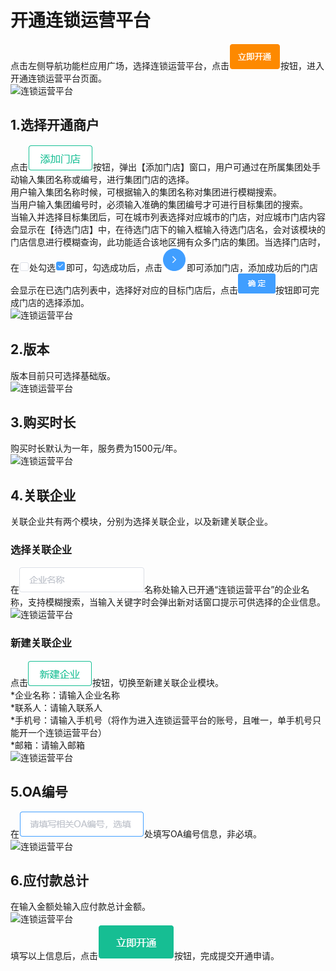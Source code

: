 
# 开通连锁运营平台
点击左侧导航功能栏应用广场，选择连锁运营平台，点击![连锁运营平台](picture\\连锁运营平台\\1.png)按钮，进入开通连锁运营平台页面。  
![连锁运营平台](picture\\连锁运营平台\\2.png=500-)  

## 1.选择开通商户
点击![连锁运营平台](picture\\连锁运营平台\\3.png)按钮，弹出【添加门店】窗口，用户可通过在所属集团处手动输入集团名称或编号，进行集团门店的选择。  
用户输入集团名称时候，可根据输入的集团名称对集团进行模糊搜索。  
当用户输入集团编号时，必须输入准确的集团编号才可进行目标集团的搜索。  
当输入并选择目标集团后，可在城市列表选择对应城市的门店，对应城市门店内容会显示在【待选门店】中，在待选门店下的输入框输入待选门店名，会对该模块的门店信息进行模糊查询，此功能适合该地区拥有众多门店的集团。当选择门店时，在![连锁运营平台](picture\\连锁运营平台\\4.png)处勾选![连锁运营平台](picture\\连锁运营平台\\5.png)即可，勾选成功后，点击![连锁运营平台](picture\\连锁运营平台\\6.png)即可添加门店，添加成功后的门店会显示在已选门店列表中，选择好对应的目标门店后，点击![连锁运营平台](picture\\连锁运营平台\\7.png)按钮即可完成门店的选择添加。  
![连锁运营平台](picture\\连锁运营平台\\8.png=500-)  


## 2.版本
版本目前只可选择基础版。  
![连锁运营平台](picture\\连锁运营平台\\9.png=500-)  

## 3.购买时长
购买时长默认为一年，服务费为1500元/年。  
![连锁运营平台](picture\\连锁运营平台\\10.png=500-)  

## 4.关联企业
关联企业共有两个模块，分别为选择关联企业，以及新建关联企业。
### 选择关联企业
在![连锁运营平台](picture\\连锁运营平台\\11.png)名称处输入已开通“连锁运营平台”的企业名称，支持模糊搜索，当输入关键字时会弹出新对话窗口提示可供选择的企业信息。  
![连锁运营平台](picture\\连锁运营平台\\12.png=500-)  
### 新建关联企业
点击![连锁运营平台](picture\\连锁运营平台\\13.png)按钮，切换至新建关联企业模块。  
*企业名称：请输入企业名称  
*联系人：请输入联系人  
*手机号：请输入手机号（将作为进入连锁运营平台的账号，且唯一，单手机号只能开一个连锁运营平台）  
*邮箱：请输入邮箱  
![连锁运营平台](picture\\连锁运营平台\\14.png=500-)  

## 5.OA编号
在![连锁运营平台](picture\\连锁运营平台\\15.png)处填写OA编号信息，非必填。  
![连锁运营平台](picture\\连锁运营平台\\16.png=500-)    

## 6.应付款总计
在输入金额处输入应付款总计金额。  
![连锁运营平台](picture\\连锁运营平台\\17.png=500-)    
填写以上信息后，点击![连锁运营平台](picture\\连锁运营平台\\18.png)按钮，完成提交开通申请。

